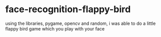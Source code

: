 # face-recognition-flappy-bird
using the libraries, pygame, opencv and random, i was able to do a little flappy bird game which you play with your face
